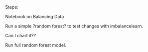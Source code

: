 

Steps:

Notebook on Balancing Data

Run a simple ?random forest? to test changes with imbalancelearn.  

Can I chart it??

Run full random forest model.




